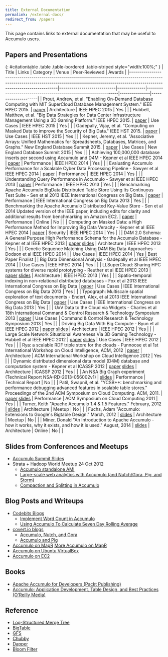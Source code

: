 ```yaml
---
title: External Documentation
permalink: /external-docs/
redirect_from: /papers
---
```


This page contains links to external documentation that may be useful to Accumulo users.

## Papers and Presentations

{: #citationtable .table .table-bordered .table-striped style="width:100%;" }
| Title                                                                                                                                                                                                | Links                      | Category     | Venue                                                          | Peer-Reviewed | Awards              |
|------------------------------------------------------------------------------------------------------------------------------------------------------------------------------------------------------|----------------------------|--------------|----------------------------------------------------------------|---------------|---------------------|
| Prout, Andrew, et al. "Enabling On-Demand Database Computing with MIT SuperCloud Database Management System." IEEE HPEC 2015.                                                                        | [paper][p01]               | Architecture | IEEE HPEC 2015                                                 | Yes           |                     |
| Hubbell, Matthew, et al. "Big Data Strategies for Data Center Infrastructure Management Using a 3D Gaming Platform." IEEE HPEC 2015.                                                                 | [paper][p02]               | Use Cases    | IEEE HPEC 2015                                                 | Yes           |                     |
| Gadepally, Vijay, et al. "Computing on Masked Data to improve the Security of Big Data." IEEE HST 2015.                                                                                              | [paper][p03]               | Use Cases    | IEEE HST 2015                                                  | Yes           |                     |
| Kepner, Jeremy, et al. "Associative Arrays: Unified Mathematics for Spreadsheets, Databases, Matrices, and Graphs." New England Database Summit 2015.                                                | [paper][p04]               | Use Cases    | New England Database Summit 2015                               | Yes           |                     |
| Achieving 100,000,000 database inserts per second using Accumulo and D4M - Kepner et al IEEE HPEC 2014                                                                                               | [paper][p05]               | Performance  | IEEE HPEC 2014                                                 | Yes           |                     |
| Evaluating Accumulo Performance for a Scalable Cyber Data Processing Pipeline - Sawyer et al IEEE HPEC 2014                                                                                          | [paper][p06]               | Performance  | IEEE HPEC 2014                                                 | Yes           |                     |
| Understanding Query Performance in Accumulo - Sawyer et al IEEE HPEC 2013                                                                                                                            | [paper][p07]               | Performance  | IEEE HPEC 2013                                                 | Yes           |                     |
| Benchmarking Apache Accumulo BigData Distributed Table Store Using Its Continuous Test Suite - Sen et al 2013 IEEE International Congress on Big Data.                                               | [paper][p08]               | Performance  | IEEE International Congress on Big Data 2013                   | Yes           |                     |
| Benchmarking the Apache Accumulo Distributed Key-Value Store - Sen et al 2014 Updated version of the IEEE paper, including edits for clarity and additional results from benchmarking on Amazon EC2. | [paper][p09]               | Performance  | Online                                                         | No            |                     |
| Computing on Masked Data: a High Performance Method for Improving Big Data Veracity - Kepner et al IEEE HPEC 2014                                                                                    | [paper][p10]               | Security     | IEEE HPEC 2014                                                 | Yes           |                     |
| D4M 2.0 Schema: A General Purpose High Performance Schema for the Accumulo Database - Kepner et al IEEE HPEC 2013                                                                                    | [paper][p11] [slides][s11] | Architecture | IEEE HPEC 2013                                                 | Yes           |                     |
| Genetic Sequence Matching Using D4M Big Data Approaches - Dodson et al IEEE HPEC 2014                                                                                                                |                            | Use Cases    | IEEE HPEC 2014                                                 | Yes           | Best Paper Finalist |
| Big Data Dimensional Analysis - Gadepally et al IEEE HPEC 2014                                                                                                                                       |                            | Use Cases    | IEEE HPEC 2014                                                 | Yes           |                     |
| LLSuperCloud: Sharing HPC systems for diverse rapid prototyping - Reuther et al IEEE HPEC 2013                                                                                                       | [paper][p12] [slides][s12] | Architecture | IEEE HPEC 2013                                                 | Yes           |                     |
| Spatio-temporal indexing in non-relational distributed databases - Fox et al 2013 IEEE International Congress on Big Data                                                                            | [paper][p13]               | Use Cases    | IEEE International Congress on Big Data 2013                   | Yes           |                     |
| Typograph: Multiscale spatial exploration of text documents - Endert, Alex, et al 2013 IEEE International Congress on Big Data                                                                       | [paper][p14]               | Use Cases    | IEEE International Congress on Big Data 2013                   | Yes           |                     |
| UxV Data to the Cloud via Widgets - Charles et al 18th International Command &amp; Control Research &amp; Technology Symposium 2013                                                                  | [paper][p15]               | Use Cases    | Command &amp; Control Research &amp; Technology Symposium 2013 | Yes           |                     |
| Driving Big Data With Big Compute - Byun et al IEEE HPEC 2012                                                                                                                                        | [paper][p16] [slides][s16] | Architecture | IEEE HPEC 2012                                                 | Yes           |                     |
| Large Scale Network Situational Awareness Via 3D Gaming Technology - Hubbell et al IEEE HPEC 2012                                                                                                    | [paper][p17] [slides][s17] | Use Cases    | IEEE HPEC 2012                                                 | Yes           |                     |
| Rya: a scalable RDF triple store for the clouds - Punnoose et al 1st International Workshop on Cloud Intelligence, ACM, 2012                                                                         | [paper][p18]               | Architecture | ACM International Workshop on Cloud Intelligence 2012          | Yes           |                     |
| Dynamic distributed dimensional data model (D4M) database and computation system - Kepner et al ICASSP 2012                                                                                          | [paper][p19] [slides][s19] | Architecture | ICASSP 2012                                                    | Yes           |                     |
| An NSA Big Graph experiment (Technical Report NSA-RD-2013-056002v1)                                                                                                                                  | [slides][s20]              | Performance  | Technical Report                                               | No            |                     |
| Patil, Swapnil, et al. "YCSB++: benchmarking and performance debugging advanced features in scalable table stores." Proceedings of the 2nd ACM Symposium on Cloud Computing. ACM, 2011.              | [paper][p21] [slides][s21] | Performance  | ACM Symposium on Cloud Computing 2011                          | Yes           |                     |
| Turner, Keith "Apache Accumulo 1.4 &amp; 1.5 Features." February, 2012                                                                                                                               | [slides][s22]              | Architecture | Meetup                                                         | No            |                     |
| Fuchs, Adam "Accumulo: Extensions to Google's Bigtable Design." March, 2012                                                                                                                          | [slides][s23]              | Architecture | Meetup                                                         | No            |                     |
| Miner, Donald "An Introduction to Apache Accumulo - how it works, why it exists, and how it is used." August, 2014                                                                                   | [slides][s24]              | Architecture | Online                                                         | No            |                     |

<script type="text/javascript">
$(function() {
$("#citationtable").dataTable();
});
</script>

## Slides from Conferences and Meetups

 - [Accumulo Summit Slides](https://www.slideshare.net/AccumuloSummit)
 - Strata + Hadoop World Meetup 24 Oct 2012
    - [Accumulo standalone AMI](https://aws.amazon.com/amis/accumulo-standalone-20121019)
    - [Large-scale web analytics with Accumulo (and Nutch/Gora, Pig, and Storm)](https://www.slideshare.net/jasontrost/accumulo-at-endgame)
    - [Compaction and Splitting in Accumulo](https://www.slideshare.net/hortonworks/compaction-and-splitting-in-apache-accumulo)

## Blog Posts and Writeups

 - [Codebits Blogs](http://affy.blogspot.com/search?q=accumulo&by-date=true)
    - [Implement Word Count in Accumulo](http://affy.blogspot.com/2012/04/implement-word-count-in-accumulo.html)
    - [Using Accumulo To Calculate Seven Day Rolling Average](http://affy.blogspot.com/2012/04/using-accumulo-to-calculate-seven-day.html)
 - [covert.io blogs](http://www.covert.io/)
    - [Accumulo, Nutch, and Gora](http://www.covert.io/post/18414889381/accumulo-nutch-and-gora)
    - [Accumulo and Pig](http://www.covert.io/post/18605091231/accumulo-and-pig)
 - [Accumulo on MapR](https://www.mapr.com/blog/accumulo-on-mapr) [More Accumulo on MapR](http://blog.stavi.sh/instructions-for-running-accumulo-on-mapr-m5)
 - [Accumulo on Ubuntu VirtualBox](https://gist.github.com/1535657)
 - [Accumulo on EC2](http://www.accumulodata.com/ec2.html)

## Books

 - [Apache Accumulo for Developers (Packt Publishing)](https://www.packtpub.com/apache-accumulo-for-developers/book)
 - [Accumulo: Application Development, Table Design, and Best Practices (O'Reilly Media)](https://shop.oreilly.com/product/0636920032304.do)

## Reference

 - [Log-Structured Merge Tree](https://citeseerx.ist.psu.edu/viewdoc/download?doi=10.1.1.44.2782&rep=rep1&type=pdf)
 - [BigTable](https://research.google.com/archive/bigtable.html)
 - [GFS](https://research.google.com/archive/gfs.html)
 - [Chubby](https://research.google.com/archive/chubby.html)
 - [Dapper](https://research.google.com/pubs/pub36356.html)
 - [Bloom Filter](https://en.wikipedia.org/wiki/Bloom_filter)

[p01]: https://arxiv.org/abs/1506.08506
[p02]: https://arxiv.org/abs/1506.08505
[p03]: https://arxiv.org/abs/1504.01287
[p04]: https://arxiv.org/abs/1501.05709
[p05]: https://arxiv.org/abs/1406.4923
[p06]: https://arxiv.org/abs/1407.5661
[p07]: http://ieee-hpec.org/2013/index_htm_files/28-2868615.pdf
[p08]: https://sqrrl.com/media/Accumulo-Benchmark-10312013-1.pdf
[p09]: accumulo-benchmarking-2.1.pdf
[p10]: https://arxiv.org/abs/1406.5751
[p11]: http://ieee-hpec.org/2013/index_htm_files/11-Kepner-D4Mschema-IEEE-HPEC.pdf
[s11]: http://ieee-hpec.org/2013/index_htm_files/11_130716-D4Mschema.pdf
[p12]: http://ieee-hpec.org/2013/index_htm_files/26-HPEC13_LLSuperCloud_Reuther_final.pdf
[s12]: http://ieee-hpec.org/2013/index_htm_files/HPEC+2013+Reuther+SuperCloud+final.pdf
[p13]: http://geomesa.github.io/assets/outreach/SpatioTemporalIndexing_IEEEcopyright.pdf
[p14]: https://people.cs.vt.edu/aendert/Alex_Endert/Research_files/Typograph.pdf
[p15]: http://www.dodccrp.org/events/18th_iccrts_2013/post_conference/papers/051.pdf
[p16]: http://www.mit.edu/~kepner/pubs/ByunKepner_2012_BigData_Paper.pdf
[s16]: http://ieee-hpec.org/2012/index_htm_files/42_ID18.pptx
[p17]: http://ieee-hpec.org/2012/index_htm_files/HPEC12_Hubbell.pdf
[s17]: http://ieee-hpec.org/2012/index_htm_files/31_ID20.pptx
[p18]: https://sqrrl.com/media/Rya_CloudI20121.pdf
[p19]: http://www.mit.edu/~kepner/pubs/Kepner_2012_D4M_Paper.pdf
[s19]: http://www.mit.edu/~kepner/pubs/Kepner_2012_D4M_Slides.pdf
[s20]: http://www.pdl.cmu.edu/SDI/2013/slides/big_graph_nsa_rd_2013_56002v1.pdf
[p21]: http://www.pdl.cmu.edu/PDL-FTP/Storage/socc2011.pdf
[s21]: http://www.cercs.gatech.edu/opencirrus/OCsummit11/presentations/patil.pdf
[s22]: https://home.apache.org/~kturner/accumulo14_15.pdf
[s23]: https://home.apache.org/~afuchs/slides/morgan_state_talk.pdf
[s24]: https://www.slideshare.net/DonaldMiner/an-introduction-to-accumulo

